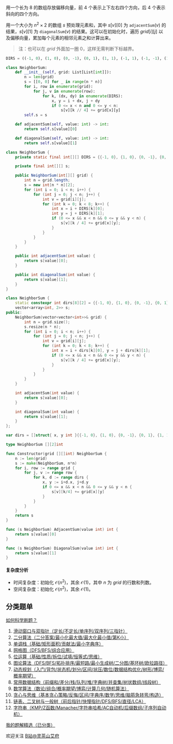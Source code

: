 用一个长为 $8$ 的数组存放偏移向量，前 $4$ 个表示上下左右四个方向，后 $4$ 个表示斜向的四个方向。

用一个大小为 $n^2\times 2$ 的数组 $s$ 预处理元素和，其中 $s[v][0]$ 为 $\texttt{adjacentSum}(v)$ 的结果，$s[v][1]$ 为 $\texttt{diagonalSum}(v)$ 的结果。这可以在初始化时，遍历 $\textit{grid}[i][j]$ 以及偏移向量，累加每个元素的相邻元素之和计算出来。

> 注：也可以在 $\textit{grid}$ 外面加一圈 $0$，这样无需判断下标越界。

```py [sol-Python3]
DIRS = ((-1, 0), (1, 0), (0, -1), (0, 1), (1, 1), (-1, 1), (-1, -1), (1, -1))

class NeighborSum:
    def __init__(self, grid: List[List[int]]):
        n = len(grid)
        s = [[0, 0] for _ in range(n * n)]
        for i, row in enumerate(grid):
            for j, v in enumerate(row):
                for k, (dx, dy) in enumerate(DIRS):
                    x, y = i + dx, j + dy
                    if 0 <= x < n and 0 <= y < n:
                        s[v][k // 4] += grid[x][y]
        self.s = s

    def adjacentSum(self, value: int) -> int:
        return self.s[value][0]

    def diagonalSum(self, value: int) -> int:
        return self.s[value][1]
```

```java [sol-Java]
class NeighborSum {
    private static final int[][] DIRS = {{-1, 0}, {1, 0}, {0, -1}, {0, 1}, {1, 1}, {-1, 1}, {-1, -1}, {1, -1}};

    private final int[][] s;

    public NeighborSum(int[][] grid) {
        int n = grid.length;
        s = new int[n * n][2];
        for (int i = 0; i < n; i++) {
            for (int j = 0; j < n; j++) {
                int v = grid[i][j];
                for (int k = 0; k < 8; k++) {
                    int x = i + DIRS[k][0];
                    int y = j + DIRS[k][1];
                    if (0 <= x && x < n && 0 <= y && y < n) {
                        s[v][k / 4] += grid[x][y];
                    }
                }
            }
        }
    }

    public int adjacentSum(int value) {
        return s[value][0];
    }

    public int diagonalSum(int value) {
        return s[value][1];
    }
}
```

```cpp [sol-C++]
class NeighborSum {
    static constexpr int dirs[8][2] = {{-1, 0}, {1, 0}, {0, -1}, {0, 1}, {1, 1}, {-1, 1}, {-1, -1}, {1, -1}};
    vector<array<int, 2>> s;
public:
    NeighborSum(vector<vector<int>>& grid) {
        int n = grid.size();
        s.resize(n * n);
        for (int i = 0; i < n; i++) {
            for (int j = 0; j < n; j++) {
                int v = grid[i][j];
                for (int k = 0; k < 8; k++) {
                    int x = i + dirs[k][0], y = j + dirs[k][1];
                    if (0 <= x && x < n && 0 <= y && y < n) {
                        s[v][k / 4] += grid[x][y];
                    }
                }
            }
        }
    }

    int adjacentSum(int value) {
        return s[value][0];
    }

    int diagonalSum(int value) {
        return s[value][1];
    }
};
```

```go [sol-Go]
var dirs = []struct{ x, y int }{{-1, 0}, {1, 0}, {0, -1}, {0, 1}, {1, 1}, {-1, 1}, {-1, -1}, {1, -1}}

type NeighborSum [][2]int

func Constructor(grid [][]int) NeighborSum {
	n := len(grid)
	s := make(NeighborSum, n*n)
	for i, row := range grid {
		for j, v := range row {
			for k, d := range dirs {
				x, y := i+d.x, j+d.y
				if 0 <= x && x < n && 0 <= y && y < n {
					s[v][k/4] += grid[x][y]
				}
			}
		}
	}
	return s
}

func (s NeighborSum) AdjacentSum(value int) int {
	return s[value][0]
}

func (s NeighborSum) DiagonalSum(value int) int {
	return s[value][1]
}
```

#### 复杂度分析

- 时间复杂度：初始化 $\mathcal{O}(n^2)$，其余 $\mathcal{O}(1)$，其中 $n$ 为 $\textit{grid}$ 的行数和列数。
- 空间复杂度：初始化 $\mathcal{O}(n^2)$，其余 $\mathcal{O}(1)$。

## 分类题单

[如何科学刷题？](https://leetcode.cn/circle/discuss/RvFUtj/)

1. [滑动窗口与双指针（定长/不定长/单序列/双序列/三指针）](https://leetcode.cn/circle/discuss/0viNMK/)
2. [二分算法（二分答案/最小化最大值/最大化最小值/第K小）](https://leetcode.cn/circle/discuss/SqopEo/)
3. [单调栈（基础/矩形面积/贡献法/最小字典序）](https://leetcode.cn/circle/discuss/9oZFK9/)
4. [网格图（DFS/BFS/综合应用）](https://leetcode.cn/circle/discuss/YiXPXW/)
5. [位运算（基础/性质/拆位/试填/恒等式/思维）](https://leetcode.cn/circle/discuss/dHn9Vk/)
6. [图论算法（DFS/BFS/拓扑排序/最短路/最小生成树/二分图/基环树/欧拉路径）](https://leetcode.cn/circle/discuss/01LUak/)
7. [动态规划（入门/背包/状态机/划分/区间/状压/数位/数据结构优化/树形/博弈/概率期望）](https://leetcode.cn/circle/discuss/tXLS3i/)
8. [常用数据结构（前缀和/差分/栈/队列/堆/字典树/并查集/树状数组/线段树）](https://leetcode.cn/circle/discuss/mOr1u6/)
9. [数学算法（数论/组合/概率期望/博弈/计算几何/随机算法）](https://leetcode.cn/circle/discuss/IYT3ss/)
10. [贪心与思维（基本贪心策略/反悔/区间/字典序/数学/思维/脑筋急转弯/构造）](https://leetcode.cn/circle/discuss/g6KTKL/)
11. [链表、二叉树与一般树（前后指针/快慢指针/DFS/BFS/直径/LCA）](https://leetcode.cn/circle/discuss/K0n2gO/)
12. [字符串（KMP/Z函数/Manacher/字符串哈希/AC自动机/后缀数组/子序列自动机）](https://leetcode.cn/circle/discuss/SJFwQI/)

[我的题解精选（已分类）](https://github.com/EndlessCheng/codeforces-go/blob/master/leetcode/SOLUTIONS.md)

欢迎关注 [B站@灵茶山艾府](https://space.bilibili.com/206214)
